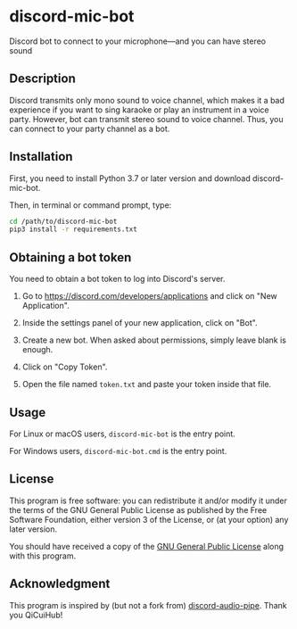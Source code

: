# discord-mic-bot

Discord bot to connect to your microphone―and you can have stereo sound

## Description

Discord transmits only mono sound to voice channel, which makes it a bad
experience if you want to sing karaoke or play an instrument in a voice party.
However, bot can transmit stereo sound to voice channel. Thus, you can connect
to your party channel as a bot.

## Installation

First, you need to install Python 3.7 or later version and download
discord-mic-bot.

Then, in terminal or command prompt, type:
```sh
cd /path/to/discord-mic-bot
pip3 install -r requirements.txt
```

## Obtaining a bot token

You need to obtain a bot token to log into Discord's server.

1. Go to <https://discord.com/developers/applications> and click on "New
   Application".

2. Inside the settings panel of your new application, click on "Bot".

3. Create a new bot. When asked about permissions, simply leave blank is enough.

4. Click on "Copy Token".

5. Open the file named `token.txt` and paste your token inside that file.

## Usage

For Linux or macOS users, `discord-mic-bot` is the entry point.

For Windows users, `discord-mic-bot.cmd` is the entry point.

## License

This program is free software: you can redistribute it and/or modify it under
the terms of the GNU General Public License as published by the Free Software
Foundation, either version 3 of the License, or (at your option) any later
version.

You should have received a copy of the [GNU General Public License](LICENSE)
along with this program.

## Acknowledgment

This program is inspired by (but not a fork from)
[discord-audio-pipe](https://github.com/QiCuiHub/discord-audio-pipe).
Thank you QiCuiHub!
